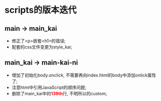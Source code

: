 # scripts的版本迭代
## main -> main_kai
- 修正了\<p>嵌套\<h1>的错误;
- 配套的css文件变更为style_kai;
## main_kai -> main-kai-ni
- 增加了初始化body.onclick, 不需要再向index.html的body中添加onlick属性了;
- 注意html中引用JavaScript的顺序问题;
- 删除了main_kai中的<b><font color="FF0000">139th</font></b>行, 不明所以的custom;
